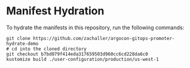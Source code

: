 # Manifest Hydration

To hydrate the manifests in this repository, run the following commands:

```shell
git clone https://github.com/zachaller/argocon-gitops-promoter-hydrate-demo
# cd into the cloned directory
git checkout b7bd079f414eda317659503d960cc6cd228da6c0
kustomize build ./user-configuration/production/us-west-1
```
